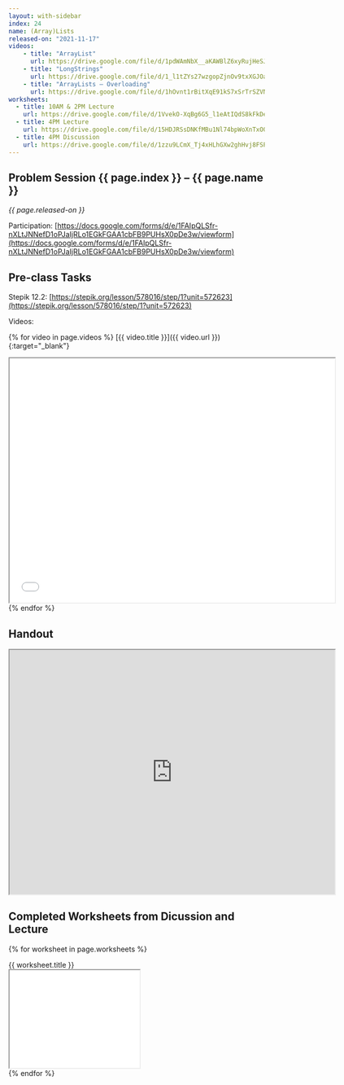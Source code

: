 ```yaml
---
layout: with-sidebar
index: 24
name: (Array)Lists
released-on: "2021-11-17"
videos:
    - title: "ArrayList"
      url: https://drive.google.com/file/d/1pdWAmNbX__aKAWBlZ6xyRujHeSJNPDgB
    - title: "LongStrings"
      url: https://drive.google.com/file/d/1_l1tZYs27wzgopZjnOv9txXGJOaug4JH
    - title: "ArrayLists – Overloading"
      url: https://drive.google.com/file/d/1hOvnt1rBitXqE91kS7xSrTrSZVNaX9dZ
worksheets:
  - title: 10AM & 2PM Lecture
    url: https://drive.google.com/file/d/1VvekO-XqBg6G5_l1eAtIQdS8kFkDeo6s
  - title: 4PM Lecture
    url: https://drive.google.com/file/d/15HDJRSsDNKfMBu1Nl74bpWoXnTxO03jL
  - title: 4PM Discussion
    url: https://drive.google.com/file/d/1zzu9LCmX_Tj4xHLhGXw2ghHvj8FSPLNu
---
```


## Problem Session {{ page.index }} – {{ page.name }}

_{{ page.released-on }}_

Participation: [https://docs.google.com/forms/d/e/1FAIpQLSfr-nXLtJNNefD1oPJaIjRLo1EGkFGAA1cbFB9PUHsX0pDe3w/viewform](https://docs.google.com/forms/d/e/1FAIpQLSfr-nXLtJNNefD1oPJaIjRLo1EGkFGAA1cbFB9PUHsX0pDe3w/viewform)

## Pre-class Tasks

Stepik 12.2: [https://stepik.org/lesson/578016/step/1?unit=572623](https://stepik.org/lesson/578016/step/1?unit=572623)

Videos:

{% for video in page.videos %}
[{{ video.title }}]({{ video.url }}){:target="_blank"}
<iframe src="{{ video.url }}/preview" width="640" height="480" allow="autoplay"></iframe>
{% endfor %}

## Handout
<iframe src="https://drive.google.com/file/d/16VNXTCrpouqLztoZGfpHN2VTtNMDmFxT/preview" width="640" height="480" allow="autoplay"></iframe>


## Completed Worksheets from Dicussion and Lecture

{% for worksheet in page.worksheets %}
<div class="worksheetBox">
{{ worksheet.title }}
<br>
<iframe src="{{ worksheet.url }}/preview" width="256" height="192" allow="autoplay"></iframe>
</div>
{% endfor %}
